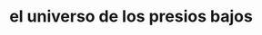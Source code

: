 ---
title: "el universo de los presios bajos"
url: /chiquinquira/el-universo-de-los-presios-bajos/
shop: Supermarkt
---